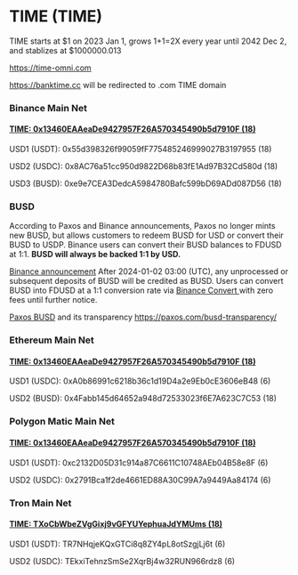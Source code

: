 # TIME (TIME)
  
TIME starts at $1 on 2023 Jan 1, grows 1+1=2X every year until 2042 Dec 2, and stablizes at $1000000.013

https://time-omni.com

https://banktime.cc will be redirected to .com TIME domain

### Binance Main Net

#### [TIME: 0x13460EAAeaDe9427957F26A570345490b5d7910F (18)](https://bscscan.com/address/0x13460eaaeade9427957f26a570345490b5d7910f)

USD1 (USDT): 0x55d398326f99059fF775485246999027B3197955 (18)  

USD2 (USDC): 0x8AC76a51cc950d9822D68b83fE1Ad97B32Cd580d (18)  

USD3 (BUSD): 0xe9e7CEA3DedcA5984780Bafc599bD69ADd087D56 (18) 

### BUSD

According to Paxos and Binance announcements, Paxos no longer mints new BUSD, but allows customers to redeem BUSD for USD or convert their BUSD to USDP. Binance users can convert their BUSD balances to FDUSD at 1:1. **BUSD will always be backed 1:1 by USD.**

[Binance announcement](https://www.binance.com/en/support/announcement/notice-regarding-the-removal-of-busd-and-conversion-of-busd-to-fdusd-1c98ce7bb464422dbbaeda7066ae445b)
After 2024-01-02 03:00 (UTC), any unprocessed or subsequent deposits of BUSD will be credited as BUSD. Users can convert BUSD into FDUSD at a 1:1 conversion rate via [Binance Convert ](https://www.binance.com/en/convert/BUSD/FDUSD) with zero fees until further notice.

[Paxos BUSD](https://paxos.com/busd/) and its transparency https://paxos.com/busd-transparency/


### Ethereum Main Net

#### [TIME: 0x13460EAAeaDe9427957F26A570345490b5d7910F (18)](https://etherscan.io/address/0x13460eaaeade9427957f26a570345490b5d7910f)


USD1 (USDC): 0xA0b86991c6218b36c1d19D4a2e9Eb0cE3606eB48 (6)  

USD2 (BUSD): 0x4Fabb145d64652a948d72533023f6E7A623C7C53 (18)  

### Polygon Matic Main Net

#### [TIME: 0x13460EAAeaDe9427957F26A570345490b5d7910F (18)](https://polygonscan.com/address/0x13460EAAeaDe9427957F26A570345490b5d7910F)


USD1 (USDT): 0xc2132D05D31c914a87C6611C10748AEb04B58e8F (6)  

USD2 (USDC): 0x2791Bca1f2de4661ED88A30C99A7a9449Aa84174 (6)  


### Tron Main Net

#### [TIME: TXoCbWbeZVgGixj9vGFYUYephuaJdYMUms (18)](https://tronscan.org/#/contract/TXoCbWbeZVgGixj9vGFYUYephuaJdYMUms)


USD1 (USDT): TR7NHqjeKQxGTCi8q8ZY4pL8otSzgjLj6t (6)  

USD2 (USDC): TEkxiTehnzSmSe2XqrBj4w32RUN966rdz8 (6)  
